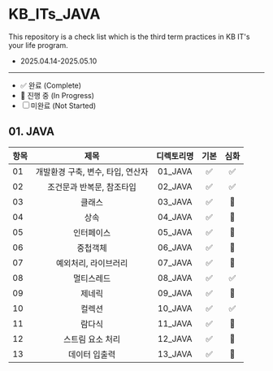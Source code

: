 # KB_ITs_JAVA
This repository is a check list which is the third term practices in KB IT's your life program.
- 2025.04.14-2025.05.10

---
- ✅ 완료 (Complete)
- 🔄 진행 중 (In Progress)
- ☐ 미완료 (Not Started)

## 01. JAVA
| 항목 |  제목  | 디렉토리명 | 기본 | 심화 |
|------|:----:|:----:|:----:|:----:|
| 01 |개발환경 구축, 변수, 타입, 연산자 | 01_JAVA | ✅ | ✅ |
| 02 |조건문과 반복문, 참조타입 | 02_JAVA | ✅ |✅ |
| 03  |클래스|03_JAVA| ✅ | 🔄 |
| 04  |상속|04_JAVA| ✅ | 🔄 |
| 05   |인터페이스|05_JAVA| ✅| 🔄 |
| 06   |중첩객체|06_JAVA| ✅| 🔄 |
| 07   |예외처리, 라이브러리|07_JAVA| ✅ | 🔄 |
|08|멀티스레드|08_JAVA| ✅ | ✅ |
|09|제네릭|09_JAVA|✅|🔄|
|10|컬렉션|10_JAVA|✅|✅|
|11|람다식|11_JAVA|✅|🔄|
|12|스트림 요소 처리|12_JAVA|✅|🔄|
|13|데이터 입출력|13_JAVA|✅|🔄|


